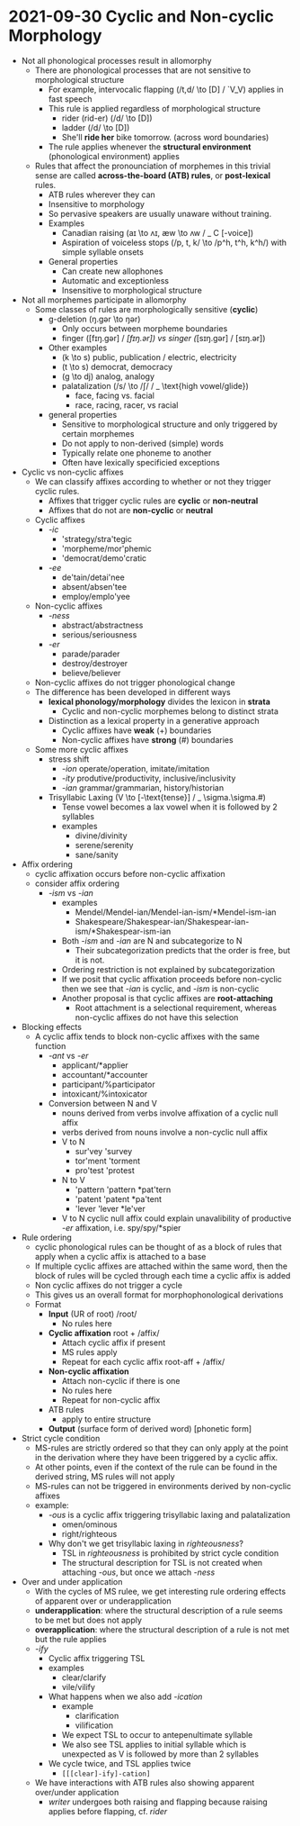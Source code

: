 # 2021-09-30 Cyclic and Non-cyclic Morphology

* Not all phonological processes result in allomorphy
  * There are phonological processes that are not sensitive to morphological structure
    * For example, intervocalic flapping \(/t,d/ \to [D] / \`V\_V\) applies in fast speech
    * This rule is applied regardless of morphological structure
      * rider (rid-er) \(/d/ \to [D]\)
      * ladder \(/d/ \to [D]\)
      * She'll **ride her** bike tomorrow. (across word boundaries)
    * The rule applies whenever the **structural environment** (phonological environment) applies
  * Rules that affect the pronounciation of morphemes in this trivial sense are called **across-the-board (ATB) rules**, or **post-lexical** rules.
    * ATB rules wherever they can
    * Insensitive to morphology 
    * So pervasive speakers are usually unaware without training.
    * Examples
      * Canadian raising \(aɪ \to ʌɪ, æw \to ʌw / \_ C [-voice]\)
      * Aspiration of voiceless stops \(/p, t, k/ \to /p^h, t^h, k^h/\) with simple syllable onsets
    * General properties
      * Can create new allophones
      * Automatic and exceptionless
      * Insensitive to morphological structure
* Not all morphemes participate in allomorphy
  * Some classes of rules are morphologically sensitive (**cyclic**)
    * g-deletion \(ŋ.gər \to ŋər\)
      * Only occurs between morpheme boundaries
      * finger \([fɪŋ.gər] / *[fɪŋ.ər]\) vs singer \(*[sɪŋ.gər] / [sɪŋ.ər]\)
    * Other examples
      * \(k \to s\) public, publication / electric, electricity
      * \(t \to s\) democrat, democracy
      * \(g \to dj\) analog, analogy
      * palatalization \(/s/ \to /ʃ/ / \_ \text{high vowel/glide}\)
        * face, facing vs. facial
        * race, racing, racer, vs racial
    * general properties
      * Sensitive to morphological structure and only triggered by certain morphemes
      * Do not apply to non-derived (simple) words
      * Typically relate one phoneme to another
      * Often have lexically specificied exceptions
* Cyclic vs non-cyclic affixes
  * We can classify affixes according to whether or not they trigger cyclic rules.
    * Affixes that trigger cyclic rules are **cyclic** or **non-neutral**
    * Affixes that do not are **non-cyclic** or **neutral**
  * Cyclic affixes
    * *-ic*
      * 'strategy/stra'tegic
      * 'morpheme/mor'phemic
      * 'democrat/demo'cratic
    * *-ee*
      * de'tain/detai'nee
      * absent/absen'tee
      * employ/emplo'yee
   * Non-cyclic affixes
     * *-ness*
       * abstract/abstractness
       * serious/seriousness
     * *-er*
       * parade/parader
       * destroy/destroyer
       * believe/believer
   * Non-cyclic affixes do not trigger phonological change
   * The difference has been developed in different ways
     * **lexical phonology/morphology** divides the lexicon in **strata**
       * Cyclic and non-cyclic morphemes belong to distinct strata
     * Distinction as a lexical property in a generative approach
       * Cyclic affixes have **weak** (+) boundaries
       * Non-cyclic affixes have **strong** (#) boundaries
   * Some more cyclic affixes
     * stress shift
       * *-ion* operate/operation, imitate/imitation
       * *-ity* produtive/productivity, inclusive/inclusivity
       * *-ian* grammar/grammarian, history/historian
     * Trisyllabic Laxing \(V \to [-\text{tense}] / \_ \sigma.\sigma.\#\)
       * Tense vowel becomes a lax vowel when it is followed by 2 syllables
       * examples
         * divine/divinity
         * serene/serenity
         * sane/sanity
 * Affix ordering
   * cyclic affixation occurs before non-cyclic affixation
   * consider affix ordering
     * *-ism* vs *-ian*
       * examples
         * Mendel/Mendel-ian/Mendel-ian-ism/*Mendel-ism-ian
         * Shakespeare/Shakespear-ian/Shakespear-ian-ism/*Shakespear-ism-ian
       * Both *-ism* and *-ian* are N and subcategorize to N
         * Their subcategorization predicts that the order is free, but it is not.
       * Ordering restriction is not explained by subcategorization
       * If we posit that cyclic affixation proceeds before non-cyclic then we see that *-ian* is cyclic, and *-ism* is non-cyclic
       * Another proposal is that cyclic affixes are **root-attaching** 
         * Root attachment is a selectional requirement, whereas non-cyclic affixes do not have this selection
 * Blocking effects
   * A cyclic affix tends to block non-cyclic affixes with the same function
     * *-ant* vs *-er*
       * applicant/\*applier
       * accountant/\*accounter
       * participant/%participator
       * intoxicant/%intoxicator
     * Conversion between N and V
       * nouns derived from verbs involve affixation of a cyclic null affix
       * verbs derived from nouns involve a non-cyclic null affix
       * V to N
         * sur'vey 'survey
         * tor'ment 'torment
         * pro'test 'protest
       * N to V
         * 'pattern 'pattern \*pat'tern
         * 'patent 'patent \*pa'tent
         * 'lever 'lever \*le'ver
       * V to N cyclic null affix could explain unavalibility of productive *-er* affixation, i.e. spy/spy/*spier
* Rule ordering
  * cyclic phonological rules can be thought of as a block of rules that apply when a cyclic affix is attached to a base
  * If multiple cyclic  affixes are attached within the same word, then the block of rules will be cycled through each time a cyclic affix is added
  * Non cyclic affixes do not trigger a cycle
  * This gives us an overall format for morphophonological derivations
  * Format
    * **Input** (UR of root) /root/
      * No rules here
    * **Cyclic affixation** root + /affix/
      * Attach cyclic affix if present
      * MS rules apply
      * Repeat for each cyclic affix root-aff + /affix/
    * **Non-cyclic affixation**
      * Attach non-cyclic if there is one
      * No rules here
      * Repeat for non-cyclic affix
    * ATB rules
      * apply to entire structure
    * **Output** (surface form of derived word) [phonetic form]
* Strict cycle condition
  * MS-rules are strictly ordered so that they can only apply at the point in the derivation where they have been triggered by a cyclic affix.
  * At other points, even if the context of the rule can be found in the derived string, MS rules will not apply
  * MS-rules can not be triggered in environments derived by non-cyclic affixes
  * example:
    * *-ous* is a cyclic affix triggering trisyllabic laxing and palatalization
      * omen/ominous
      * right/righteous
    * Why don't we get trisyllabic laxing in *righteousness*?
      * TSL in *righteousness* is prohibited by strict cycle condition
      * The structural description for TSL is not created when attaching *-ous*, but once we attach *-ness*
* Over and under application
  * With the cycles of MS rulee, we get interesting rule ordering effects of apparent over or underapplication
  * **underapplication**: where the structural description of a rule seems to be met but does not apply
  * **overapplication**: where the structural description of a rule is not met but the rule applies
  * *-ify*
    * Cyclic affix triggering TSL
    * examples
      * clear/clarify
      * vile/vilify
    * What happens when we also add *-ication*
      * example
        * clarification
        * vilification
      * We expect TSL to occur to antepenultimate syllable
      * We also see TSL applies to initial syllable which is unexpected as V is followed by more than 2 syllables
    * We cycle twice, and TSL applies twice
      * `[[[clear]-ify]-cation]`
  * We have interactions with ATB rules also showing apparent over/under application
    * *writer* undergoes both raising and flapping because raising applies before flapping, cf. *rider*